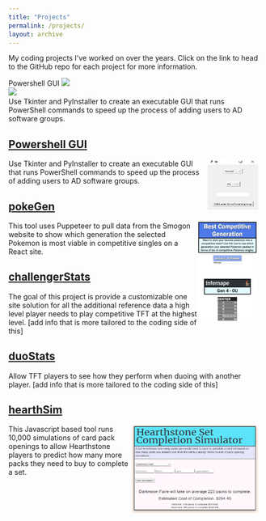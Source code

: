 ```yaml
---
title: "Projects"
permalink: /projects/
layout: archive
---
```


My coding projects I've worked on over the years. Click on the link to head to the GitHub repo for each project for more information.

<div class="projectOuterBox">
   <div class="projectTitleBox">
      <div class="projectTitle"> Powershell GUI
         <img class= "projectLangImage" src="https://upload.wikimedia.org/wikipedia/commons/c/c3/Python-logo-notext.svg">
      </div>
   </div>
   <div class="photoInfoBox">
      <div><img class= "projectExampleImage" src="https://i.imgur.com/S0OTwdE.jpeg"></div>
      <div class= "projectDescribe">Use Tkinter and PyInstaller to create an executable GUI that runs PowerShell commands to speed up the process of adding users to AD software groups.</div>
   </div>
</div>

## [Powershell GUI](https://github.com/scottdavidschroederjr/powershellGUI)
<img src="/files/images/powershellExample.jpg" alt="GUI Example" width="100" height="100" style="float: right; margin-right: 10px;">
Use Tkinter and PyInstaller to create an executable GUI that runs PowerShell commands to speed up the process of adding users to AD software groups.

## [pokeGen](https://github.com/scottdavidschroederjr/pokeGen)
<img src="/files/images/pokeGenExample.jpg" alt="pokeGen Example" width="121" height="199" style="float: right; margin-right: 10px;">
This tool uses Puppeteer to pull data from the Smogon website to show which generation the selected Pokemon is most viable in competitive singles on a React site.

## [challengerStats](https://github.com/scottdavidschroederjr/challengerStats)
The goal of this project is provide a customizable one site solution for all the additional reference data a high level player needs to play competitive TFT at the highest level. [add info that is more tailored to the coding side of this]

## [duoStats](https://github.com/scottdavidschroederjr/duoStats)
Allow TFT players to see how they perform when duoing with another player. [add info that is more tailored to the coding side of this]

## [hearthSim](https://github.com/scottdavidschroederjr/hearthSim)
<img src="/files/images/hearthsimSite.jpg" alt="pokeGen Example" width="250" height="175" style="float: right; margin-right: 10px;">
This Javascript based tool runs 10,000 simulations of card pack openings to allow Hearthstone players to predict how many more packs they need to buy to complete a set.

